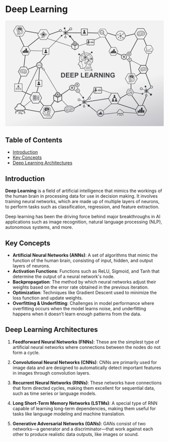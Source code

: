 # Deep Learning

![deep_learning_img](images/deep_learning_img.jpg)

## Table of Contents

- [Introduction](#introduction)
- [Key Concepts](#key-concepts)
- [Deep Learning Architectures](#deep-learning-architectures)

## Introduction

**Deep Learning** is a field of artificial intelligence that mimics the workings of the human brain in processing data for use in decision making. It involves training neural networks, which are made up of multiple layers of neurons, to perform tasks such as classification, regression, and feature extraction.

Deep learning has been the driving force behind major breakthroughs in AI applications such as image recognition, natural language processing (NLP), autonomous systems, and more.

## Key Concepts

- **Artificial Neural Networks (ANNs)**: A set of algorithms that mimic the function of the human brain, consisting of input, hidden, and output layers of neurons.
- **Activation Functions**: Functions such as ReLU, Sigmoid, and Tanh that determine the output of a neural network's node.
- **Backpropagation**: The method by which neural networks adjust their weights based on the error rate obtained in the previous iteration.
- **Optimization**: Techniques like Gradient Descent used to minimize the loss function and update weights.
- **Overfitting & Underfitting**: Challenges in model performance where overfitting occurs when the model learns noise, and underfitting happens when it doesn’t learn enough patterns from the data.

## Deep Learning Architectures

1. **Feedforward Neural Networks (FNNs)**:
   These are the simplest type of artificial neural networks where connections between the nodes do not form a cycle.

2. **Convolutional Neural Networks (CNNs)**:
   CNNs are primarily used for image data and are designed to automatically detect important features in images through convolution layers.

3. **Recurrent Neural Networks (RNNs)**:
   These networks have connections that form directed cycles, making them excellent for sequential data, such as time series or language models.

4. **Long Short-Term Memory Networks (LSTMs)**:
   A special type of RNN capable of learning long-term dependencies, making them useful for tasks like language modeling and machine translation.

5. **Generative Adversarial Networks (GANs)**:
   GANs consist of two networks—a generator and a discriminator—that work against each other to produce realistic data outputs, like images or sound.



